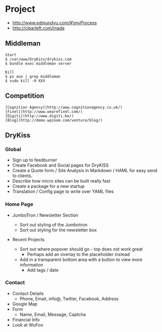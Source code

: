 # Project

- http://www.edmundyu.com/#\myProcess
- http://clearleft.com/made

## Middleman

    Start
    $ /var/www/DryKiss/drykiss.com
    $ bundle exec middleman server

    Kill
    $ ps aux | grep middleman
    $ sudo kill -9 XXX

## Competition

    [Cognition Agency](http://www.cognitionagency.co.uk/)
    [Fixel](http://www.wearefixel.com/)
    [Digiti](http://www.digiti.be/)
    [Blog](http://demo.wpzoom.com/venture/blog/)

## DryKiss

### Global

* Sign up to feedburner
* Create Facebook and Social pages for DryKISS
* Create a Quote form / Site Analysis in Markdown / HAML for easy send to clients.
* Describe how micro sites can be built really fast
* Create a package for a new startup
* Translation / Config page to write over YAML files

### Home Page

* JumboTron / Newsletter Section
    * Sort out styling of the Jumbotron
    * Sort out styling for the newsletter box

* Recent Projects
    * Sort out where popover should go - top does not work great
        * Perhaps add an overlay to the placeholder instead
    * Add in a transparent bottom area with a button to view more information
        * Add tags / date

### Contact

* Contact Details
    * Phone, Email, info@, Twitter, Facebook, Address
* Google Map
* Form
    * Name, Email, Message, Captcha
* Financial Info
* Look at WuFoo